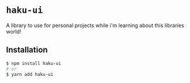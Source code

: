 # `haku-ui`

A library to use for personal projects while i'm learning about this libraries world!

## Installation

```sh
$ npm install haku-ui
# or
$ yarn add haku-ui

```

